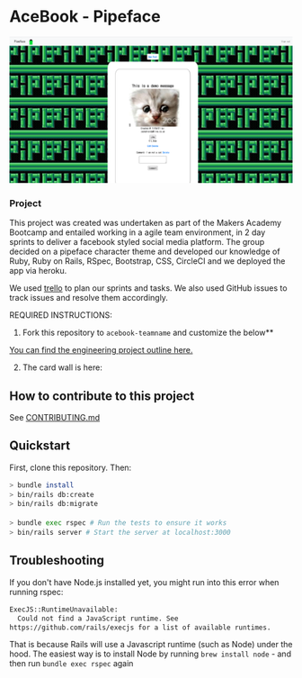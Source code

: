 # AceBook - Pipeface

<img src='./public/pipeface_screen1.png'/>


### Project
This project was created was undertaken as part of the Makers Academy Bootcamp and entailed working in a agile team environment, in 2 day sprints to deliver a facebook styled social media platform. The group decided on a pipeface character theme and developed our knowledge of Ruby, Ruby on Rails, RSpec, Bootstrap, CSS, CircleCI and we deployed the app via heroku. 

We used [trello](https://trello.com/b/gaYU7Ys1/pipeface-acebook) to plan our sprints and tasks. We also used GitHub issues to track issues and resolve them accordingly. 

REQUIRED INSTRUCTIONS:

1. Fork this repository to `acebook-teamname` and customize
the below**

[You can find the engineering project outline here.](https://github.com/makersacademy/course/tree/master/engineering_projects/rails)

2. The card wall is here: <please update>

## How to contribute to this project
See [CONTRIBUTING.md](CONTRIBUTING.md)

## Quickstart

First, clone this repository. Then:

```bash
> bundle install
> bin/rails db:create
> bin/rails db:migrate

> bundle exec rspec # Run the tests to ensure it works
> bin/rails server # Start the server at localhost:3000
```

## Troubleshooting

If you don't have Node.js installed yet, you might run into this error when running rspec:
```
ExecJS::RuntimeUnavailable:
  Could not find a JavaScript runtime. See https://github.com/rails/execjs for a list of available runtimes.
 ```
That is because Rails will use a Javascript runtime (such as Node) under the hood. The easiest way is to install Node by running `brew install node` -
and then run `bundle exec rspec` again

